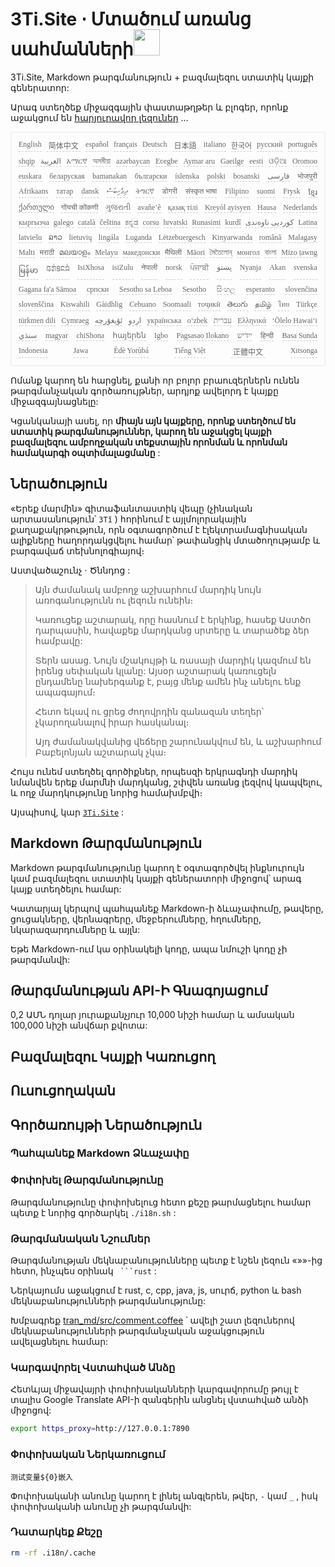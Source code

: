 <h1 style="justify-content:space-between">3Ti.Site ⋅ Մտածում առանց սահմանների<img src="//i-01.eu.org/3Ti/logo.svg" style="user-select:none;margin-top:-1px;width:42px"></h1>

3Ti.Site, Markdown թարգմանություն + բազմալեզու ստատիկ կայքի գեներատոր:

Արագ ստեղծեք միջազգային փաստաթղթեր և բլոգեր, որոնք աջակցում են [հարյուրավոր լեզուներ](https://github.com/i18n-site/node/blob/main/lang/src/index.js) …

<pre class="langli" style="display:flex;flex-wrap:wrap;background:transparent;border:1px solid #eee;font-size:12px;box-shadow:0 0 3px inset #eee;padding:12px 5px 4px 12px;justify-content:space-between;"><style>pre.langli i{font-weight:300;font-family:s;margin-right:7px;margin-bottom:8px;font-style:normal;color:#666;border-bottom:1px dashed #ccc;}</style><i>English</i><i> 简体中文 </i><i>español</i><i>français</i><i>Deutsch</i><i> 日本語 </i><i>italiano</i><i>한국어</i><i>русский</i><i>português</i><i>shqip</i><i>‫العربية‬</i><i>አማርኛ</i><i>অসমীয়া</i><i>azərbaycan</i><i>Eʋegbe</i><i>Aymar aru</i><i>Gaeilge</i><i>eesti</i><i>ଓଡ଼ିଆ</i><i>Oromoo</i><i>euskara</i><i>беларуская</i><i>bamanakan</i><i>български</i><i>íslenska</i><i>polski</i><i>bosanski</i><i>‫فارسی‬</i><i>भोजपुरी</i><i>Afrikaans</i><i>татар</i><i>dansk</i><i>‫ދިވެހިބަސް‬</i><i>ትግርኛ</i><i>डोगरी</i><i>संस्कृत भाषा</i><i>Filipino</i><i>suomi</i><i>Frysk</i><i>ខ្មែរ</i><i>ქართული</i><i>गोंयची कोंकणी</i><i>ગુજરાતી</i><i>avañe’ẽ</i><i>қазақ тілі</i><i>Kreyòl ayisyen</i><i>Hausa</i><i>Nederlands</i><i>кыргызча</i><i>galego</i><i>català</i><i>čeština</i><i>ಕನ್ನಡ</i><i>corsu</i><i>hrvatski</i><i>Runasimi</i><i>kurdî</i><i>‫کوردیی ناوەندی‬</i><i>Latina</i><i>latviešu</i><i>ລາວ</i><i>lietuvių</i><i>lingála</i><i>Luganda</i><i>Lëtzebuergesch</i><i>Kinyarwanda</i><i>română</i><i>Malagasy</i><i>Malti</i><i>मराठी</i><i>മലയാളം</i><i>Melayu</i><i>македонски</i><i>मैथिली</i><i>Māori</i><i>মৈতৈলোন্</i><i>монгол</i><i>বাংলা</i><i>Mizo ṭawng</i><i>မြန်မာ</i><i>𞄀𞄄𞄰𞄩𞄍𞄜𞄰</i><i>IsiXhosa</i><i>isiZulu</i><i>नेपाली</i><i>norsk</i><i>ਪੰਜਾਬੀ</i><i>‫پښتو‬</i><i>Nyanja</i><i>Akan</i><i>svenska</i><i>Gagana fa'a Sāmoa</i><i>српски</i><i>Sesotho sa Leboa</i><i>Sesotho</i><i>සිංහල</i><i>esperanto</i><i>slovenčina</i><i>slovenščina</i><i>Kiswahili</i><i>Gàidhlig</i><i>Cebuano</i><i>Soomaali</i><i>тоҷикӣ</i><i>తెలుగు</i><i>தமிழ்</i><i>ไทย</i><i>Türkçe</i><i>türkmen dili</i><i>Cymraeg</i><i>‫ئۇيغۇرچە‬</i><i>‫اردو‬</i><i>українська</i><i>o‘zbek</i><i>‫עברית‬</i><i>Ελληνικά</i><i>ʻŌlelo Hawaiʻi</i><i>‫سنڌي‬</i><i>magyar</i><i>chiShona</i><i>հայերեն</i><i>Igbo</i><i>Pagsasao Ilokano</i><i>‫ייִדיש‬</i><i>हिन्दी</i><i>Basa Sunda</i><i>Indonesia</i><i>Jawa</i><i>Èdè Yorùbá</i><i>Tiếng Việt</i><i> 正體中文 </i><i>Xitsonga</i></pre>

Ոմանք կարող են հարցնել, քանի որ բոլոր բրաուզերներն ունեն թարգմանչական գործառույթներ, արդյոք ավելորդ է կայքը միջազգայնացնելը:

Կցանկանայի ասել, որ **միայն այն կայքերը, որոնք ստեղծում են ստատիկ թարգմանություններ, կարող են աջակցել կայքի բազմալեզու ամբողջական տեքստային որոնման և որոնման համակարգի օպտիմալացմանը** :

## Ներածություն

«Երեք մարմին» գիտաֆանտաստիկ վեպը (չինական արտասանություն՝ `3Tǐ` ) հորինում է այլմոլորակային քաղաքակրթություն, որն օգտագործում է էլեկտրամագնիսական ալիքները հաղորդակցվելու համար՝ թափանցիկ մտածողությամբ և բարգավաճ տեխնոլոգիայով։

Աստվածաշունչ · Ծննդոց :

> Այն ժամանակ ամբողջ աշխարհում մարդիկ նույն առոգանությունն ու լեզուն ունեին։
>
> Կառուցեք աշտարակ, որը հասնում է երկինք, հասեք Աստծո դարպասին, հավաքեք մարդկանց սրտերը և տարածեք ձեր համբավը:
>
> Տերն ասաց. Նույն մշակույթի և ռասայի մարդիկ կազմում են իրենց սեփական կլանը: Այսօր աշտարակ կառուցելն ընդամենը նախերգանք է, բայց մենք ամեն ինչ անելու ենք ապագայում։
>
> Հետո եկավ ու ցրեց ժողովրդին զանազան տեղեր՝ չկարողանալով իրար հասկանալ։
>
> Այդ ժամանակվանից վեճերը շարունակվում են, և աշխարհում Բաբելոնյան աշտարակ չկա։

Հույս ունեմ ստեղծել գործիքներ, որպեսզի երկրագնդի մարդիկ նմանվեն երեք մարմնի մարդկանց, շփվեն առանց լեզվով կապվելու, և ողջ մարդկությունը նորից համախմբվի։

Այսպիսով, կար [`3Ti.Site`](//3Ti.Site) :

## Markdown Թարգմանություն

Markdown թարգմանությունը կարող է օգտագործվել ինքնուրույն կամ բազմալեզու ստատիկ կայքի գեներատորի միջոցով՝ արագ կայք ստեղծելու համար:

Կատարյալ կերպով պահպանեք Markdown-ի ձևաչափումը, թավերը, ցուցակները, վերնագրերը, մեջբերումները, հղումները, նկարազարդումները և այլն:

Եթե ​​Markdown-ում կա օրինակելի կոդը, ապա նմուշի կոդը չի թարգմանվի:

## Թարգմանության API-Ի Գնագոյացում

0,2 ԱՄՆ դոլար յուրաքանչյուր 10,000 նիշի համար և ամսական 100,000 նիշի անվճար քվոտա:

## Բազմալեզու Կայքի Կառուցող

## Ուսուցողական

## Գործառույթի Ներածություն

### Պահպանեք Markdown Ձևաչափը

### Փոփոխել Թարգմանությունը

Թարգմանությունը փոփոխելուց հետո քեշը թարմացնելու համար պետք է նորից գործարկել `./i18n.sh` :

### Թարգմանական Նշումներ

Թարգմանության մեկնաբանությունները պետք է նշեն լեզուն «»»-ից հետո, ինչպես օրինակ ` ```rust` :

Ներկայումս աջակցում է rust, c, cpp, java, js, սուրճ, python և bash մեկնաբանությունների թարգմանությունը:

Խմբագրեք [tran_md/src/comment.coffee](https://github.com/i18n-site/node/blob/main/tran_md/src/comment.coffee) ՝ ավելի շատ լեզուներով մեկնաբանությունների թարգմանչական աջակցություն ավելացնելու համար:

### Կարգավորել Վստահված Անձը

Հետևյալ միջավայրի փոփոխականների կարգավորումը թույլ է տալիս Google Translate API-ի զանգերին անցնել վստահված անձի միջոցով:

```bash
export https_proxy=http://127.0.0.1:7890
```

### Փոփոխական Ներկառուցում

```
测试变量${0}嵌入
```

Փոփոխականի անունը կարող է լինել անգլերեն, թվեր, `-` կամ `_` , իսկ փոփոխականի անունը չի թարգմանվի:

### Դատարկեք Քեշը

```bash
rm -rf .i18n/.cache
```
